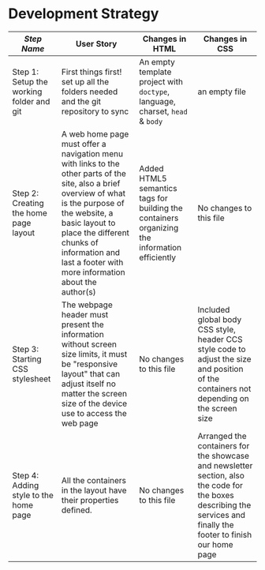 # Development Strategy


| _Step Name_ | User Story | Changes in HTML | Changes in CSS |
| --- | --- | --- | --- |
| Step 1: Setup the working folder and git | First things first! set up all the folders needed and the git repository to sync | An empty template project with `doctype`, language, charset, `head` & `body` | an empty file |
| Step 2: Creating the home page layout | A web home page must offer a navigation menu with links to the other parts of the site, also a brief overview of what is the purpose of the website, a basic layout to place the different chunks of information and last a footer with more information about the author(s) | Added HTML5 semantics tags for building the containers organizing the information efficiently | No changes to this file |
| Step 3: Starting CSS stylesheet | The webpage header must present the information without screen size limits, it must be "responsive layout" that can adjust itself no matter the screen size of the device use to access the web page | No changes to this file | Included global body CSS style, header CCS style code to adjust the size and position of the containers not depending on the screen size |
| Step 4: Adding style to the home page | All the containers in the layout have their properties defined. | No changes to this file | Arranged the containers for the showcase and newsletter section, also the code for the boxes describing the services and finally the footer to finish our home page |
